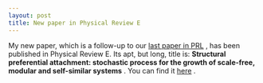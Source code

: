 ```yaml
---
layout: post
title: New paper in Physical Review E
---
```


My new paper, which is a follow-up to our [last paper in PRL](http://prl.aps.org/abstract/PRL/v107/i15/e158702) , has been published in Physical Review E. Its apt, but long, title is: **Structural preferential attachment: stochastic process for the growth of scale-free, modular and self-similar systems** . You can find it [here](http://pre.aps.org/abstract/PRE/v85/i2/e026108) .